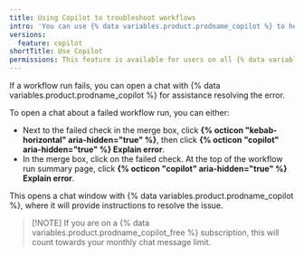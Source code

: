 ```yaml
---
title: Using Copilot to troubleshoot workflows
intro: 'You can use {% data variables.product.prodname_copilot %} to help resolve failed workflow runs.'
versions: 
  feature: copilot
shortTitle: Use Copilot
permissions: This feature is available for users on all {% data variables.product.prodname_copilot %} subscription tiers.
---
```


If a workflow run fails, you can open a chat with {% data variables.product.prodname_copilot %} for assistance resolving the error.

To open a chat about a failed workflow run, you can either:

* Next to the failed check in the merge box, click **{% octicon "kebab-horizontal" aria-hidden="true" %}**, then click **{% octicon "copilot" aria-hidden="true" %} Explain error**.
* In the merge box, click on the failed check. At the top of the workflow run summary page, click **{% octicon "copilot" aria-hidden="true" %} Explain error**.

This opens a chat window with {% data variables.product.prodname_copilot %}, where it will provide instructions to resolve the issue.

>[!NOTE] If you are on a {% data variables.product.prodname_copilot_free %} subscription, this will count towards your monthly chat message limit.
